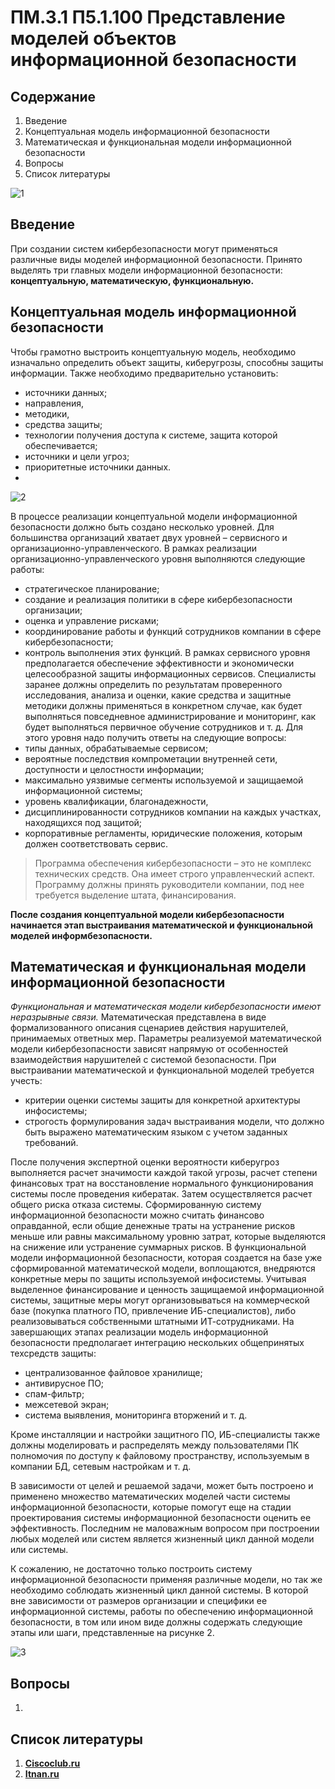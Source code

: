 # ПМ.3.1 П5.1.100 Представление моделей объектов информационной безопасности
## Содержание
1. Введение
2. Концептуальная модель информационной безопасности
3. Математическая и функциональная модели информационной безопасности
4. Вопросы
5. Список литературы

![1]()

## Введение
При создании систем кибербезопасности могут применяться различные виды моделей информационной безопасности. Принято выделять три главных модели информационной безопасности: **концептуальную, математическую, функциональную.**

## Концептуальная модель информационной безопасности
Чтобы грамотно выстроить концептуальную модель, необходимо изначально определить объект защиты, киберугрозы, способны защиты информации. Также необходимо предварительно установить: 
- источники данных; 
- направления, 
- методики, 
- средства защиты; 
- технологии получения доступа к системе, защита которой обеспечивается; 
- источники и цели угроз;
- приоритетные источники данных.
- 
![2]()

В процессе реализации концептуальной модели информационной безопасности должно быть создано несколько уровней. Для большинства организаций хватает двух уровней – сервисного и организационно-управленческого. 
В рамках реализации организационно-управленческого уровня выполняются следующие работы: 
- стратегическое планирование; 
- создание и реализация политики в сфере кибербезопасности организации; 
- оценка и управление рисками;
- координирование работы и функций сотрудников компании в сфере кибербезопасности; 
- контроль выполнения этих функций. 
В рамках сервисного уровня предполагается обеспечение эффективности и экономически целесообразной защиты информационных сервисов. Специалисты заранее должны определить по результатам проверенного исследования, анализа и оценки, какие средства и защитные методики должны применяться в конкретном случае, как будет выполняться повседневное администрирование и мониторинг, как будет выполняться первичное обучение сотрудников и т. д. Для этого уровня надо получить ответы на следующие вопросы: 
- типы данных, обрабатываемые сервисом;
- вероятные последствия компрометации внутренней сети, доступности и целостности информации; 
- максимально уязвимые сегменты используемой и защищаемой информационной системы; 
- уровень квалификации, благонадежности,
- дисциплинированности сотрудников компании на каждых участках, находящихся под защитой;
- корпоративные регламенты, юридические положения, которым должен соответствовать сервис. 
> Программа обеспечения кибербезопасности – это не комплекс технических средств. Она имеет строго управленческий аспект. Программу должны принять руководители компании, под нее требуется выделение штата, финансирования. 

**После создания концептуальной модели кибербезопасности начинается этап выстраивания математической и функциональной моделей информбезопасности.**

## Математическая и функциональная модели информационной безопасности

*Функциональная и математическая модели кибербезопасности имеют неразрывные связи.* Математическая представлена в виде формализованного описания сценариев действия нарушителей, принимаемых ответных мер. Параметры реализуемой математической модели кибербезопасности зависят напрямую от особенностей взаимодействия нарушителей с системой безопасности. При выстраивании математической и функциональной моделей требуется учесть: 
- критерии оценки системы защиты для конкретной архитектуры инфосистемы; 
- строгость формулирования задач выстраивания модели, что должно быть выражено математическим языком с учетом заданных требований. 

После получения экспертной оценки вероятности киберугроз выполняется расчет значимости каждой такой угрозы, расчет степени финансовых трат на восстановление
нормального функционирования системы после проведения кибератак. Затем осуществляется расчет общего риска отказа системы. Сформированную систему информационной безопасности можно считать финансово оправданной, если общие денежные траты на устранение рисков меньше или равны максимальному уровню затрат, которые выделяются на снижение или устранение суммарных рисков. В функциональной модели информационной безопасности, которая создается на базе уже сформированной математической модели, воплощаются, внедряются конкретные меры по защиты используемой инфосистемы. Учитывая выделенное финансирование и ценность защищаемой информационной системы, защитные меры могут организовываться на коммерческой базе (покупка платного ПО, привлечение ИБ-специалистов), либо реализовываться собственными штатными ИТ-сотрудниками. На завершающих этапах реализации модель информационной безопасности предполагает интеграцию нескольких общепринятых техсредств защиты:
- централизованное файловое хранилище; 
- антивирусное ПО; 
- спам-фильтр; 
- межсетевой экран; 
- система выявления, мониторинга вторжений и т. д. 

Кроме инсталляции и настройки защитного ПО, ИБ-специалисты также должны моделировать и распределять между пользователями ПК полномочия по доступу к файловому пространству, используемым в компании БД, сетевым настройкам и т. д.

В зависимости от целей и решаемой задачи, может быть построено и применено множество математических моделей части системы информационной безопасности, которые помогут еще на стадии проектирования системы информационной безопасности оценить ее эффективность.
Последним не маловажным вопросом при построении любых моделей или систем является жизненный цикл данной модели или системы.

К сожалению, не достаточно только построить систему информационной безопасности применяя различные модели, но так же необходимо соблюдать жизненный цикл данной системы. В которой вне зависимости от размеров организации и специфики ее информационной системы, работы по обеспечению информационной безопасности, в том или ином виде должны содержать следующие этапы или шаги, представленные на рисунке 2.

![3]()

## Вопросы

1.

## Список литературы
1. **[Ciscoclub.ru](https://cisoclub.ru/model-informaczionnoj-bezopasnosti/)**
2. **[Itnan.ru](https://itnan.ru/post.php?c=1&p=347088)**
